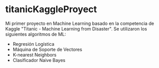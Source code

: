 # titanicKaggleProyect
Mi primer proyecto en Machine Learning basado en la competencia de Kaggle "Titanic - Machine Learning from Disaster".
Se utilizaron los siguientes algoritmos de ML:
- Regresión Logística
- Máquina de Soporte de Vectores
- K-nearest Neighbors
- Clasificador Naive Bayes
